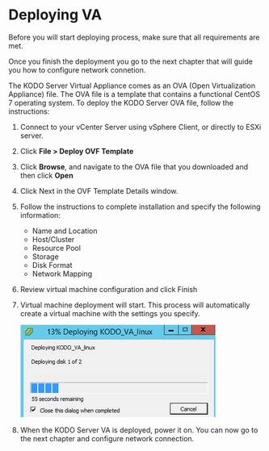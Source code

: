# Deploying VA

Before you will start deploying process, make sure that all requirements are met.

Once you finish the deployment you go to the next chapter that will guide you how to configure network connetion.

The KODO Server Virtual Appliance comes as an OVA \(Open Virtualization Appliance\) file. The OVA file is a template that contains a functional CentOS 7 operating system. To deploy the KODO Server OVA file, follow the instructions:

1. Connect to your vCenter Server using vSphere Client, or directly to ESXi server.
2. Click **File &gt; Deploy OVF Template**
3. Click **Browse**, and navigate to the OVA file that you downloaded and then click **Open**
4. Click Next in the OVF Template Details window.
5. Follow the instructions to complete installation and specify the following information:
   * Name and Location
   * Host/Cluster
   * Resource Pool
   * Storage
   * Disk Format
   * Network Mapping
6. Review virtual machine configuration and click Finish
7. Virtual machine deployment will start. This process will automatically create a virtual machine with the settings you specify.

   ![Deployment](../.gitbook/assets/deployment.png)

8. When the KODO Server VA is deployed, power it on. You can now go to the next chapter and configure network connection.

